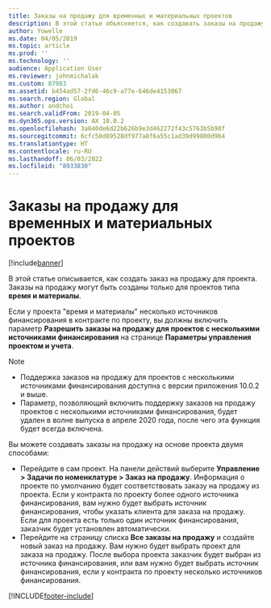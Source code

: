 ```yaml
---
title: Заказы на продажу для временных и материальных проектов
description: В этой статье объясняется, как создавать заказы на продажу на основе проекта для проектов времени и расходов.
author: Yowelle
ms.date: 04/05/2019
ms.topic: article
ms.prod: ''
ms.technology: ''
audience: Application User
ms.reviewer: johnmichalak
ms.custom: 87983
ms.assetid: b454ad57-2fd6-46c9-a77e-646de4153067
ms.search.region: Global
ms.author: andchoi
ms.search.validFrom: 2019-04-05
ms.dyn365.ops.version: AX 10.0.2
ms.openlocfilehash: 3a040de6d22b626b9e3d462272f43c5763b5b90f
ms.sourcegitcommit: 6cfc50d89528df977a8f6a55c1ad39d99800d9b4
ms.translationtype: HT
ms.contentlocale: ru-RU
ms.lasthandoff: 06/03/2022
ms.locfileid: "8933830"
---
```

# <a name="project-sales-orders-for-time-and-material-projects"></a>Заказы на продажу для временных и материальных проектов

[!include[banner](../includes/banner.md)]

В этой статье описывается, как создать заказ на продажу для проекта. Заказы на продажу могут быть созданы только для проектов типа **время и материалы**.

Если у проекта "время и материалы" несколько источников финансирования в контракте по проекту, вы должны включить параметр **Разрешить заказы на продажу для проектов с несколькими источниками финансирования** на странице **Параметры управления проектом и учета**. 

> [!NOTE]
> - Поддержка заказов на продажу для проектов с несколькими источниками финансирования доступна с версии приложения 10.0.2 и выше.
> - Параметр, позволяющий включить поддержку заказов на продажу проектов с несколькими источниками финансирования, будет удален в волне выпуска в апреле 2020 года, после чего эта функция будет всегда включена.

Вы можете создавать заказы на продажу на основе проекта двумя способами:

- Перейдите в сам проект. На панели действий выберите **Управление > Задачи по номенклатуре > Заказ на продажу**. Информация о проекте по умолчанию будет соответствовать заказу на продажу из проекта. Если у контракта по проекту более одного источника финансирования, вам нужно будет выбрать источник финансирования, чтобы указать клиента для заказа на продажу. Если для проекта есть только один источник финансирования, заказчик будет установлен автоматически.
- Перейдите на страницу списка **Все заказы на продажу** и создайте новый заказ на продажу. Вам нужно будет выбрать проект для заказа на продажу. После выбора проекта заказчик будет выбран из источника финансирования, или вам нужно будет выбрать источник финансирования, если у контракта по проекту несколько источников финансирования.



[!INCLUDE[footer-include](../includes/footer-banner.md)]